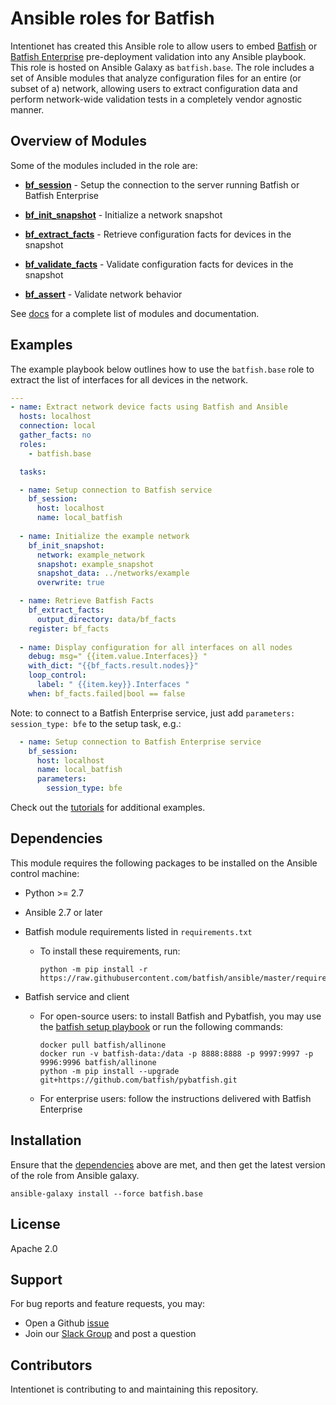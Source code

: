 # Ansible roles for Batfish

Intentionet has created this Ansible role to allow users to embed [Batfish](https://www.github.com/batfish/batfish) or [Batfish Enterprise](https://www.intentionet.com/product/batfish-enterprise/) pre-deployment validation into any Ansible playbook. This role is hosted on Ansible Galaxy as `batfish.base`. The role includes a set of Ansible modules that analyze configuration files for an entire (or subset of a) network, allowing users to extract configuration data and perform network-wide validation tests in a completely vendor agnostic manner.

## Overview of Modules

Some of the modules included in the role are:

* **[bf_session](docs/bf_session.rst)** - Setup the connection to the server running Batfish or Batfish Enterprise

* **[bf_init_snapshot](docs/bf_init_snapshot.rst)** - Initialize a network snapshot

* **[bf_extract_facts](docs/bf_extract_facts.rst)** - Retrieve configuration facts for devices in the snapshot

* **[bf_validate_facts](docs/bf_validate_facts.rst)** - Validate configuration facts for devices in the snapshot

* **[bf_assert](docs/bf_assert.rst)** - Validate network behavior

See [docs](docs) for a complete list of modules and documentation. 

## Examples
The example playbook below outlines how to use the `batfish.base` role to extract the list of interfaces for all devices in the network.

```yaml
---
- name: Extract network device facts using Batfish and Ansible
  hosts: localhost
  connection: local
  gather_facts: no
  roles:
    - batfish.base

  tasks:

  - name: Setup connection to Batfish service
    bf_session:
      host: localhost
      name: local_batfish
  
  - name: Initialize the example network
    bf_init_snapshot:
      network: example_network
      snapshot: example_snapshot
      snapshot_data: ../networks/example
      overwrite: true

  - name: Retrieve Batfish Facts
    bf_extract_facts:
      output_directory: data/bf_facts
    register: bf_facts
    
  - name: Display configuration for all interfaces on all nodes
    debug: msg=" {{item.value.Interfaces}} "
    with_dict: "{{bf_facts.result.nodes}}"
    loop_control:
      label: " {{item.key}}.Interfaces "
    when: bf_facts.failed|bool == false
```

Note: to connect to a Batfish Enterprise service, just add `parameters: session_type: bfe` to the setup task, e.g.:
```yaml
  - name: Setup connection to Batfish Enterprise service
    bf_session:
      host: localhost
      name: local_batfish
      parameters:
        session_type: bfe
```

Check out the [tutorials](tutorials) for additional examples.

## Dependencies

This module requires the following packages to be installed on the Ansible control machine:

- Python >= 2.7
- Ansible 2.7 or later
- Batfish module requirements listed in `requirements.txt`

   - To install these requirements, run:
       ```
       python -m pip install -r https://raw.githubusercontent.com/batfish/ansible/master/requirements.txt
       ```

- Batfish service and client
   - For open-source users: to install Batfish and Pybatfish, you may use the [batfish setup playbook](tutorials/playbooks/batfish_setup.yml) or run the following commands:
      ```
      docker pull batfish/allinone
      docker run -v batfish-data:/data -p 8888:8888 -p 9997:9997 -p 9996:9996 batfish/allinone
      python -m pip install --upgrade git+https://github.com/batfish/pybatfish.git
      ```

   - For enterprise users: follow the instructions delivered with Batfish Enterprise

## Installation  

Ensure that the [dependencies](#dependencies) above are met, and then get the latest version of the role from Ansible galaxy. 

```
ansible-galaxy install --force batfish.base
```


## License
Apache 2.0

## Support
For bug reports and feature requests, you may:

- Open a Github [issue](https://github.com/batfish/ansible/issues)
- Join our [Slack Group](https://join.slack.com/t/batfish-org/shared_invite/enQtMzA0Nzg2OTAzNzQ1LTUxOTJlY2YyNTVlNGQ3MTJkOTIwZTU2YjY3YzRjZWFiYzE4ODE5ODZiNjA4NGI5NTJhZmU2ZTllOTMwZDhjMzA) and post a question

## Contributors
Intentionet is contributing to and maintaining this repository.
